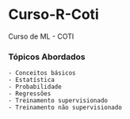 # Curso-R-Coti
 Curso de ML - COTI

### Tópicos Abordados
    - Conceitos básicos
	- Estatística
	- Probabilidade
	- Regressões
	- Treinamento supervisionado
	- Treinamento não supervisionado